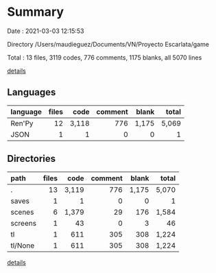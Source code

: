 # Summary

Date : 2021-03-03 12:15:53

Directory /Users/maudieguez/Documents/VN/Proyecto Escarlata/game

Total : 13 files,  3119 codes, 776 comments, 1175 blanks, all 5070 lines

[details](details.md)

## Languages
| language | files | code | comment | blank | total |
| :--- | ---: | ---: | ---: | ---: | ---: |
| Ren'Py | 12 | 3,118 | 776 | 1,175 | 5,069 |
| JSON | 1 | 1 | 0 | 0 | 1 |

## Directories
| path | files | code | comment | blank | total |
| :--- | ---: | ---: | ---: | ---: | ---: |
| . | 13 | 3,119 | 776 | 1,175 | 5,070 |
| saves | 1 | 1 | 0 | 0 | 1 |
| scenes | 6 | 1,379 | 29 | 176 | 1,584 |
| screens | 1 | 43 | 0 | 3 | 46 |
| tl | 1 | 611 | 305 | 308 | 1,224 |
| tl/None | 1 | 611 | 305 | 308 | 1,224 |

[details](details.md)